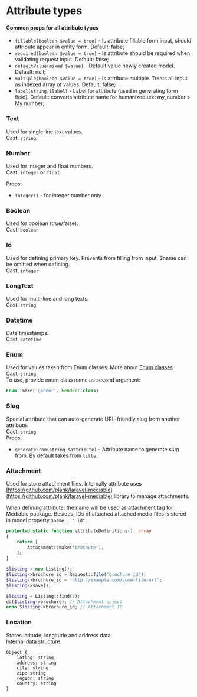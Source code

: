 # Attribute types

#### Common props for all attribute types

* `fillable(boolean $value = true)` - Is attribute fillable form input, should attribute appear in entity form. Default: false;
* `required(boolean $value = true)` - Is attribute should be required when validating request input. Default: false;
* `defaultValue(mixed $value)` - Default value newly created model. Default: null;
* `multiple(boolean $value = true)` - Is attribute multiple. Treats all input as indexed array of values. Default: false;
* `label(string $label)` - Label for attribute \(used in generating form field\). Default: converts attribute name for humanized text my\_number &gt; My number;

### Text

Used for single line text values.  
Cast: `string`.

### Number

Used for integer and float numbers.  
Cast: `integer` or `float`

Props:

* `integer()` - for integer number only

### Boolean

Used for boolean \(true/false\).  
Cast: `boolean`

### Id

Used for defining primary key. Prevents from filling from input. $name can be omitted when defining.  
Cast: `integer`

### LongText

Used for multi-line and long texts.  
Cast: `string`

### Datetime

Date timestamps.  
Cast: `datetime`

### Enum

Used for values taken from Enum classes. More about [Enum classes](https://artkonekt.github.io/enum/#/)  
Cast: `string`  
To use, provide enum class name as second argument:

```php
Enum::make('gender', Gender::class)
```

### Slug

Special attribute that can auto-generate URL-friendly slug from another attribute.  
Cast: `string`  
Props:

* `generateFrom(string $attribute)` - Attribute name to generate slug from. By default takes from `title`.

### Attachment

Used for store attachment files. Internally attribute uses [https://github.com/plank/laravel-mediable](https://github.com/plank/laravel-mediable) library to manage attachments.

When defining attribute, the name will be used as attachment tag for Mediable package. Besides, IDs of attached attached media files is stored in model property `$name . "_id"`.

```php
protected static function attributeDefinitions(): array
{
    return [
        Attachment::make('brochure'),
    ];
}

$listing = new Listing();
$listing->brochure_id = Request::file('brochure_id');
$listing->brochure_id = 'http://example.com/some-file-url';
$listing->save();

$listing = Listing::find(1);
dd($listing->brochure); // Attachment object
echo $listing->brochure_id; // Attachment ID
```

### Location

Stores latitude, longitude and address data.  
Internal data structure:

```text
Object {
    latlng: string
    address: string
    city: string
    zip: string
    region: string
    country: string
}
```

